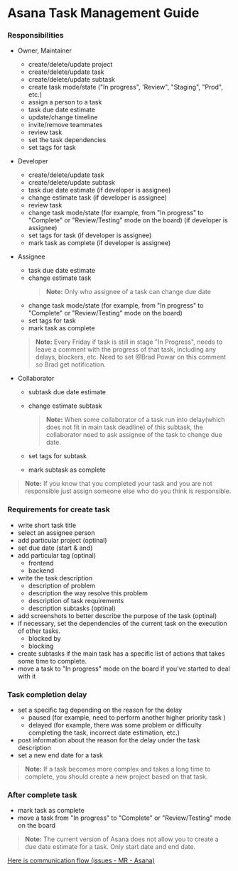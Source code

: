 # Asana Task Management Guide

### Responsibilities

- Owner, Maintainer

  - create/delete/update project
  - create/delete/update task
  - create/delete/update subtask
  - create task mode/state ("In progress", 'Review", "Staging", "Prod", etc.)
  - assign a person to a task
  - task due date estimate
  - update/change timeline
  - invite/remove teammates
  - review task
  - set the task dependencies
  - set tags for task

- Developer

  - create/delete/update task
  - create/delete/update subtask
  - task due date estimate (if developer is assignee)
  - change estimate task (if developer is assignee)
  - review task
  - change task mode/state (for example, from "In progress" to "Complete" or "Review/Testing" mode on the board) (if developer is assignee)
  - set tags for task (if developer is assignee)
  - mark task as complete (if developer is assignee)

- Assignee

  - task due date estimate
  - change estimate task
    > **Note:** Only who assignee of a task can change due date
  - change task mode/state (for example, from "In progress" to "Complete" or "Review/Testing" mode on the board)
  - set tags for task
  - mark task as complete

  > **Note:** Every Friday if task is still in stage "In Progress", needs to leave a comment with the progress of that task, including any delays, blockers, etc. Need to set @Brad Powar on this comment so Brad get notification.

- Collaborator

  - subtask due date estimate
  - change estimate subtask

    > **Note:** When some collaborator of a task run into delay(which does not fit in main task deadline) of this subtask, the collaborator need to ask assignee of the task to change due date.

  - set tags for subtask
  - mark subtask as complete

> **Note:** If you know that you completed your task and you are not responsible just assign someone else who do you think is responsible.

### Requirements for create task

- write short task title
- select an assignee person
- add particular project (optinal)
- set due date (start & and)
- add particular tag (optinal)
  - frontend
  - backend
- write the task description
  - description of problem
  - description the way resolve this problem
  - description of task requirements
  - description subtasks (optinal)
- add screenshots to better describe the purpose of the task (optinal)
- if necessary, set the dependencies of the current task on the execution of other tasks.
  - blocked by
  - blocking
- create subtasks if the main task has a specific list of actions that takes some time to complete.
- move a task to "In progress" mode on the board if you've started to deal with it

### Task completion delay

- set a specific tag depending on the reason for the delay
  - paused (for example, need to perform another higher priority task )
  - delayed (for example, there was some problem or difficulty completing the task, incorrect date estimation, etc.)
- post information about the reason for the delay under the task description
- set a new end date for a task

> **Note:** If a task becomes more complex and takes a long time to complete, you should create a new project based on that task.

### After complete task

- mark task as complete
- move a task from "In progress" to "Complete" or "Review/Testing" mode on the board

> **Note:**
> The current version of Asana does not allow you to create a due date estimate for a task. Only start date and end date.

[Here is communication flow (issues - MR - Asana)](../index.md)
